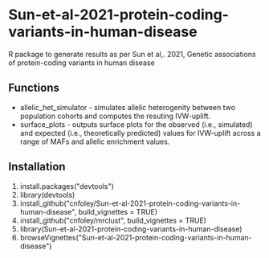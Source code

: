 # Sun-et-al-2021-protein-coding-variants-in-human-disease
R package to generate results as per Sun et al,. 2021, Genetic associations of protein-coding variants in human disease


## Functions
* allelic_het_simulator - simulates allelic heterogenity between two population cohorts and computes the resuting IVW-uplift.
* surface_plots - outputs surface plots for the observed (i.e., simulated) and expected (i.e., theoretically predicted) values for IVW-uplift across a range of MAFs and allelic enrichment values.

## Installation
1. install.packages("devtools")
2. library(devtools)
3. install_github("cnfoley/Sun-et-al-2021-protein-coding-variants-in-human-disease", build_vignettes = TRUE)
4. install_github("cnfoley/mrclust", build_vignettes = TRUE)
5. library(Sun-et-al-2021-protein-coding-variants-in-human-disease)
6. browseVignettes("Sun-et-al-2021-protein-coding-variants-in-human-disease")

